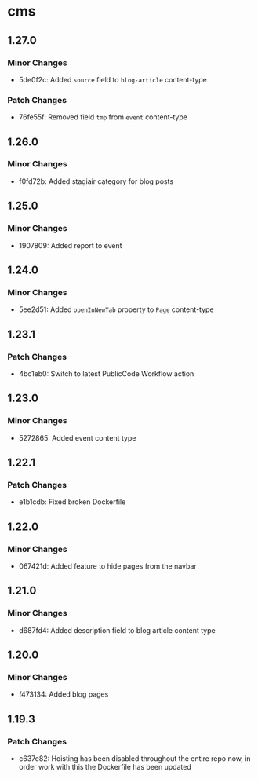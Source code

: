 # cms

## 1.27.0

### Minor Changes

- 5de0f2c: Added `source` field to `blog-article` content-type

### Patch Changes

- 76fe55f: Removed field `tmp` from `event` content-type

## 1.26.0

### Minor Changes

- f0fd72b: Added stagiair category for blog posts

## 1.25.0

### Minor Changes

- 1907809: Added report to event

## 1.24.0

### Minor Changes

- 5ee2d51: Added `openInNewTab` property to `Page` content-type

## 1.23.1

### Patch Changes

- 4bc1eb0: Switch to latest PublicCode Workflow action

## 1.23.0

### Minor Changes

- 5272865: Added event content type

## 1.22.1

### Patch Changes

- e1b1cdb: Fixed broken Dockerfile

## 1.22.0

### Minor Changes

- 067421d: Added feature to hide pages from the navbar

## 1.21.0

### Minor Changes

- d687fd4: Added description field to blog article content type

## 1.20.0

### Minor Changes

- f473134: Added blog pages

## 1.19.3

### Patch Changes

- c637e82: Hoisting has been disabled throughout the entire repo now, in order work with this the Dockerfile has been updated
